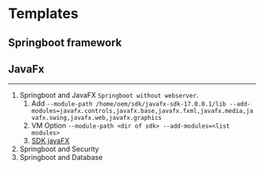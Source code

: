 # Templates
## Springboot framework
## JavaFx
---
1. Springboot and JavaFX `Springboot without webserver`.
    1. Add `--module-path /home/oem/sdk/javafx-sdk-17.0.0.1/lib --add-modules=javafx.controls,javafx.base,javafx.fxml,javafx.media,javafx.swing,javafx.web,javafx.graphics`
    1. VM Option `--module-path <dir of sdk> --add-modules=<list modules>`
    1. [SDK javaFX](https://gluonhq.com/products/javafx/)
1. Springboot and Security
1. Springboot and Database